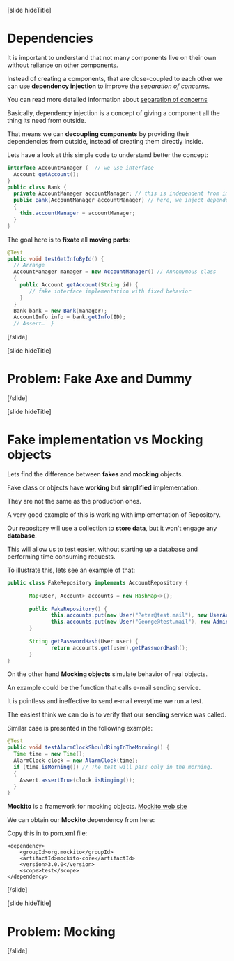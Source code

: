 [slide hideTitle]

# Dependencies

It is important to understand that not many components live on their own without reliance on other components.

Instead of creating a components, that are close-coupled to each other we can use **dependency injection** to improve the *separation of concerns*. 

You can read more detailed information about [separation of concerns](https://en.wikipedia.org/wiki/Separation_of_concerns)

Basically, dependency injection is a concept of giving a component all the thing its need from outside.

That means we can **decoupling components** by providing their dependencies from outside, instead of creating them directly inside.

Lets have a look at this simple code to understand better the concept:

``` java
interface AccountManager {  // we use interface
  Account getAccount();
}
public class Bank {
  private AccountManager accountManager; // this is independent from implementation
  public Bank(AccountManager accountManager) // here, we inject dependencies 
  {
    this.accountManager = accountManager;
  }
}
```

The goal here is to **fixate** all **moving parts**:

``` java
@Test
public void testGetInfoById() {
  // Arrange
  AccountManager manager = new AccountManager() // Annonymous class 
  {
    public Account getAccount(String id) {
       // fake interface implementation with fixed behavior
    } 
  }
  Bank bank = new Bank(manager);
  AccountInfo info = bank.getInfo(ID);
  // Assert…  }
```



[/slide]

[slide hideTitle]

# Problem: Fake Axe and Dummy

[/slide]


[slide hideTitle]

# Fake implementation vs Mocking objects

Lets find the difference between **fakes** and **mocking** objects.

Fake class or objects have **working** but **simplified** implementation.

They are not the same as the production ones.

A very good example of this is working with implementation of Repository.

Our repository will use a collection to **store data**, but it won't engage any **database**.

This will allow us to test easier, without starting up a database and performing time consuming requests.

To illustrate this, lets see an example of that:

``` java
public class FakeRepository implements AccountRepository {
       
       Map<User, Account> accounts = new HashMap<>();
       
       public FakeRepository() {
              this.accounts.put(new User("Peter@test.mail"), new UserAccount());
              this.accounts.put(new User("George@test.mail"), new AdminAccount());
       }
       
       String getPasswordHash(User user) {
              return accounts.get(user).getPasswordHash();
       }
}
```

On the other hand **Mocking objects** simulate behavior of real objects.

An example could be the function that calls e-mail sending service.

It is pointless and ineffective to send e-mail everytime we run a test.

The easiest think we can do is to verify that our **sending** service was called.

Similar case is presented in the following example:

``` java
@Test
public void testAlarmClockShouldRingInTheMorning() {
  Time time = new Time();
  AlarmClock clock = new AlarmClock(time);
  if (time.isMorning()) // The test will pass only in the morning.
  {
    Assert.assertTrue(clock.isRinging());
  }
}
```

**Mockito** is a framework for mocking objects. [Mockito web site](https://site.mockito.org/)

We can obtain our **Mockito** dependency from here: 

Copy this in to pom.xml file:

```
<dependency>
    <groupId>org.mockito</groupId>
    <artifactId>mockito-core</artifactId>
    <version>3.0.0</version>
    <scope>test</scope>
</dependency>
```


[/slide]

[slide hideTitle]

# Problem: Mocking


[/slide]